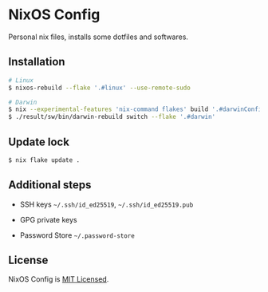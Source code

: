 <!-- markdownlint-disable MD014 -->

# NixOS Config

Personal nix files, installs some dotfiles and softwares.

## Installation

```sh
# Linux
$ nixos-rebuild --flake '.#linux' --use-remote-sudo

# Darwin
$ nix --experimental-features 'nix-command flakes' build '.#darwinConfigurations.darwin.system'
$ ./result/sw/bin/darwin-rebuild switch --flake '.#darwin'
```

## Update lock

```sh
$ nix flake update .
```

## Additional steps

- SSH keys `~/.ssh/id_ed25519`, `~/.ssh/id_ed25519.pub`

- GPG private keys

- Password Store `~/.password-store`

## License

NixOS Config is [MIT Licensed](./LICENSE).
